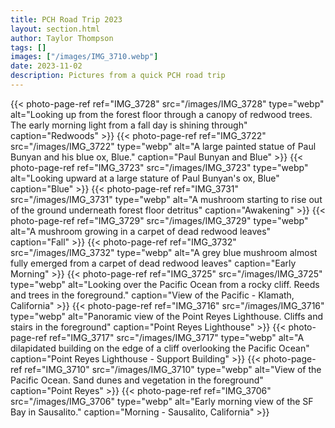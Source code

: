 ```yaml
---
title: PCH Road Trip 2023
layout: section.html
author: Taylor Thompson
tags: []
images: ["/images/IMG_3710.webp"]
date: 2023-11-02
description: Pictures from a quick PCH road trip
---
```


{{< photo-page-ref ref="IMG_3728" src="/images/IMG_3728" type="webp" alt="Looking up from the forest floor through a canopy of redwood trees. The early morning light from a fall day is shining through" caption="Redwoods" >}}
{{< photo-page-ref ref="IMG_3722" src="/images/IMG_3722" type="webp" alt="A large painted statue of Paul Bunyan and his blue ox, Blue." caption="Paul Bunyan and Blue" >}}
{{< photo-page-ref ref="IMG_3723" src="/images/IMG_3723" type="webp" alt="Looking upward at a large stature of Paul Bunyan's ox, Blue" caption="Blue" >}}
{{< photo-page-ref ref="IMG_3731" src="/images/IMG_3731" type="webp" alt="A mushroom starting to rise out of the ground underneath forest floor detritus" caption="Awakening" >}}
{{< photo-page-ref ref="IMG_3729" src="/images/IMG_3729" type="webp" alt="A mushroom growing in a carpet of dead redwood leaves" caption="Fall" >}}
{{< photo-page-ref ref="IMG_3732" src="/images/IMG_3732" type="webp" alt="A grey blue mushroom almost fully emerged from a carpet of dead redwood leaves" caption="Early Morning" >}}
{{< photo-page-ref ref="IMG_3725" src="/images/IMG_3725" type="webp" alt="Looking over the Pacific Ocean from a rocky cliff. Reeds and trees in the foreground." caption="View of the Pacific - Klamath, California" >}}
{{< photo-page-ref ref="IMG_3716" src="/images/IMG_3716" type="webp" alt="Panoramic view of the Point Reyes Lighthouse. Cliffs and stairs in the foreground" caption="Point Reyes Lighthouse" >}}
{{< photo-page-ref ref="IMG_3717" src="/images/IMG_3717" type="webp" alt="A dilapidated building on the edge of a cliff overlooking the Pacific Ocean" caption="Point Reyes Lighthouse - Support Building" >}}
{{< photo-page-ref ref="IMG_3710" src="/images/IMG_3710" type="webp" alt="View of the Pacific Ocean. Sand dunes and vegetation in the foreground" caption="Point Reyes" >}}
{{< photo-page-ref ref="IMG_3706" src="/images/IMG_3706" type="webp" alt="Early morning view of the SF Bay in Sausalito." caption="Morning - Sausalito, California" >}}
